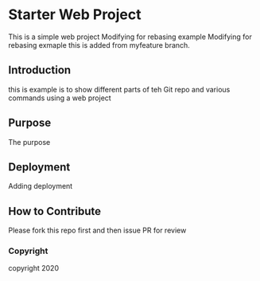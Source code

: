 # Starter Web Project

This is a simple web project
Modifying for rebasing example
Modifying for rebasing exmaple this is added from myfeature branch.

## Introduction

this is example is to show different parts of teh Git repo and various commands using a web project

## Purpose

The purpose

## Deployment

Adding deployment

## How to Contribute

Please fork this repo first and then issue PR for review

### Copyright
copyright 2020